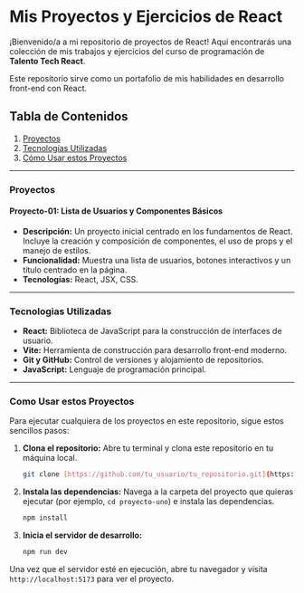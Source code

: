 # Mis Proyectos y Ejercicios de React

¡Bienvenido/a a mi repositorio de proyectos de React! Aquí encontrarás una colección de mis trabajos y ejercicios del curso de programación de **Talento Tech React**.

Este repositorio sirve como un portafolio de mis habilidades en desarrollo front-end con React.

## Tabla de Contenidos

1.  [Proyectos](#proyectos)
2.  [Tecnologías Utilizadas](#tecnologias-utilizadas)
3.  [Cómo Usar estos Proyectos](#como-usar-estos-proyectos)

---

### Proyectos

#### Proyecto-01: Lista de Usuarios y Componentes Básicos

* **Descripción:** Un proyecto inicial centrado en los fundamentos de React. Incluye la creación y composición de componentes, el uso de props y el manejo de estilos.
* **Funcionalidad:** Muestra una lista de usuarios, botones interactivos y un título centrado en la página.
* **Tecnologías:** React, JSX, CSS.

---

### Tecnologias Utilizadas

* **React:** Biblioteca de JavaScript para la construcción de interfaces de usuario.
* **Vite:** Herramienta de construcción para desarrollo front-end moderno.
* **Git y GitHub:** Control de versiones y alojamiento de repositorios.
* **JavaScript:** Lenguaje de programación principal.

---

### Como Usar estos Proyectos

Para ejecutar cualquiera de los proyectos en este repositorio, sigue estos sencillos pasos:

1.  **Clona el repositorio:** Abre tu terminal y clona este repositorio en tu máquina local.
    ```bash
    git clone [https://github.com/tu_usuario/tu_repositorio.git](https://github.com/tu_usuario/tu_repositorio.git)
    ```
2.  **Instala las dependencias:** Navega a la carpeta del proyecto que quieras ejecutar (por ejemplo, `cd proyecto-uno`) e instala las dependencias.
    ```bash
    npm install
    ```
3.  **Inicia el servidor de desarrollo:**
    ```bash
    npm run dev
    ```
Una vez que el servidor esté en ejecución, abre tu navegador y visita `http://localhost:5173` para ver el proyecto.